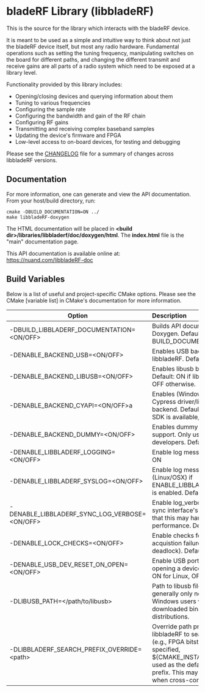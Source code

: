 # bladeRF Library (libbladeRF) #
This is the source for the library which interacts with the bladeRF device.

It is meant to be used as a simple and intuitive way to think about not just the bladeRF device itself, but most any radio hardware.  Fundamental operations such as setting the tuning frequency, manipulating switches on the board for different paths, and changing the different transmit and receive gains are all parts of a radio system which need to be exposed at a library level.

Functionality provided by this library includes:
- Opening/closing devices and querying information about them
- Tuning to various frequencies
- Configuring the sample rate
- Configuring the bandwidth and gain of the RF chain
- Configuring RF gains
- Transmitting and receiving complex baseband samples
- Updating the device's firmware and FPGA
- Low-level access to on-board devices, for testing and debugging

Please see the [CHANGELOG](CHANGELOG) file for a summary of changes across libbladeRF versions.

## Documentation ##

For more information, one can generate and view the API documentation. From your host/build directory, run:
```
cmake -DBUILD_DOCUMENTATION=ON ../
make libbladeRF-doxygen
```
The HTML documentation will be placed in **\<build dir\>/libraries/libbladerf/doc/doxygen/html**.  The **index.html** file is the "main" documentation page.

This API documentation is available online at: https://nuand.com/libbladeRF-doc

## Build Variables ##

Below is a list of useful and project-specific CMake options. Please see the CMake [variable list] in CMake's documentation for
more information.

| Option                                            | Description
| ------------------------------------------------- |:---------------------------------------------------------------------------------------------------------------------|
| -DBUILD_LIBBLADERF_DOCUMENTATION=\<ON/OFF\>       | Builds API documentation using Doxygen.  Default: equal to BUILD_DOCUMENTATION                                       |
| -DENABLE_BACKEND_USB=\<ON/OFF\>                   | Enables USB backends in libbladeRF.  Default: ON                                                                     |
| -DENABLE_BACKEND_LIBUSB=\<ON/OFF\>                | Enables libusb backend. Default: ON if libusb is available, OFF otherwise.                                           |
| -DENABLE_BACKEND_CYAPI=\<ON/OFF\>a                | Enables (Windows-only) Cypress driver/library based backend. Default: ON if the FX3 SDK is available, OFF otherwise. |
| -DENABLE_BACKEND_DUMMY=\<ON/OFF\>                 | Enables dummy backend support.  Only useful for some developers.  Default: OFF                                       |
| -DENABLE_LIBBLADERF_LOGGING=\<ON/OFF\>            | Enable log messages.  Default: ON                                                                                    |
| -DENABLE_LIBBLADERF_SYSLOG=\<ON/OFF\>             | Enable log messages to syslog (Linux/OSX) if ENABLE_LIBBLADERF_LOGGING is enabled. Default: OFF                      |
| -DENABLE_LIBBLADERF_SYNC_LOG_VERBOSE=\<ON/OFF\>   | Enable log_verbose() calls in the sync interface's data path. Note that this may harm performance. Default: OFF      |
| -DENABLE_LOCK_CHECKS=\<ON/OFF\>                   | Enable checks for lock acquistion failures (e.g., deadlock). Default: OFF                                            |
| -DENABLE_USB_DEV_RESET_ON_OPEN=\<ON/OFF\>         | Enable USB port reset when opening a device. Defaults to ON for Linux, OFF otherwise.                                |
| -DLIBUSB_PATH=\</path/to/libusb\>                 | Path to libusb files. This is generally only needed for Windows users who downloaded binary distributions.           |
| -DLIBBLADERF_SEARCH_PREFIX_OVERRIDE=\<path\>      | Override path prefix used by libbladeRF to search for files (e.g., FPGA bitstreams). If not specified, ${CMAKE_INSTALL_PREFIX} is used as the default search prefix. This may be required when cross-compiling. |
